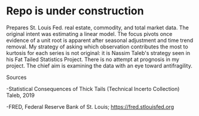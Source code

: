 # Repo is under construction

Prepares St. Louis Fed. real estate, commodity, and total market data. The original intent was estimating a linear model. 
The focus pivots once evidence of a unit root is apparent after seasonal adjustment and time trend removal. My strategy of 
asking which observation contributes the most to kurtosis for each series is not original: it is Nassim Taleb's strategy 
seen in his Fat Tailed Statistics Project. 
There is no attempt at prognosis in my project. The chief aim is examining the data with an eye toward antifragility.

Sources

-Statistical Consequences of Thick Tails (Technical Incerto Collection)
	Taleb, 2019

-FRED, Federal Reserve Bank of St. Louis; https://fred.stlouisfed.org



